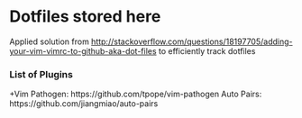 <h1> Dotfiles stored here </h1>

Applied solution from http://stackoverflow.com/questions/18197705/adding-your-vim-vimrc-to-github-aka-dot-files to efficiently track dotfiles

<h3> List of Plugins </h3>
+Vim
    Pathogen: https://github.com/tpope/vim-pathogen 
    Auto Pairs: https://github.com/jiangmiao/auto-pairs
    
